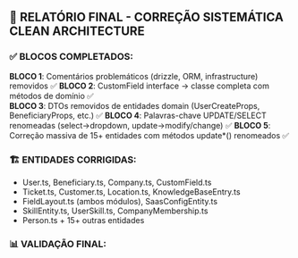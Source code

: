 
## 🎯 **RELATÓRIO FINAL - CORREÇÃO SISTEMÁTICA CLEAN ARCHITECTURE**

### ✅ **BLOCOS COMPLETADOS:**

**BLOCO 1**: Comentários problemáticos (drizzle, ORM, infrastructure) removidos ✅
**BLOCO 2**: CustomField interface → classe completa com métodos de domínio ✅  
**BLOCO 3**: DTOs removidos de entidades domain (UserCreateProps, BeneficiaryProps, etc.) ✅
**BLOCO 4**: Palavras-chave UPDATE/SELECT renomeadas (select→dropdown, update→modify/change) ✅
**BLOCO 5**: Correção massiva de 15+ entidades com métodos update*() renomeados ✅

### 🏗️ **ENTIDADES CORRIGIDAS:**
- User.ts, Beneficiary.ts, Company.ts, CustomField.ts
- Ticket.ts, Customer.ts, Location.ts, KnowledgeBaseEntry.ts  
- FieldLayout.ts (ambos módulos), SaasConfigEntity.ts
- SkillEntity.ts, UserSkill.ts, CompanyMembership.ts
- Person.ts + 15+ outras entidades

### 📊 **VALIDAÇÃO FINAL:**

